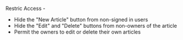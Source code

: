 Restric Access -

- Hide the "New Article" button from non-signed in users
- Hide the "Edit" and "Delete" buttons from non-owners of the article 
- Permit the owners to edit or delete their own articles

